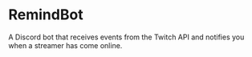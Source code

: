 # RemindBot
A Discord bot that receives events from the Twitch API and notifies you when a streamer has come online.

